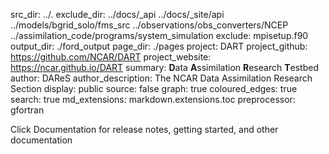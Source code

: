 src_dir: ../.
exclude_dir: ../docs/_api
             ../docs/_site/api
             ../models/bgrid_solo/fms_src
             ../observations/obs_converters/NCEP
             ../assimilation_code/programs/system_simulation
exclude: mpisetup.f90
output_dir: ./ford_output
page_dir: ./pages
project: DART
project_github: https://github.com/NCAR/DART
project_website: https://ncar.github.io/DART
summary: **D**ata **A**ssimilation **R**esearch **T**estbed
author: DAReS
author_description: The NCAR Data Assimilation Research Section
display: public
source: false
graph: true
coloured_edges: true
search: true
md_extensions: markdown.extensions.toc
preprocessor: gfortran

Click Documentation for release notes, getting started, and other documentation
